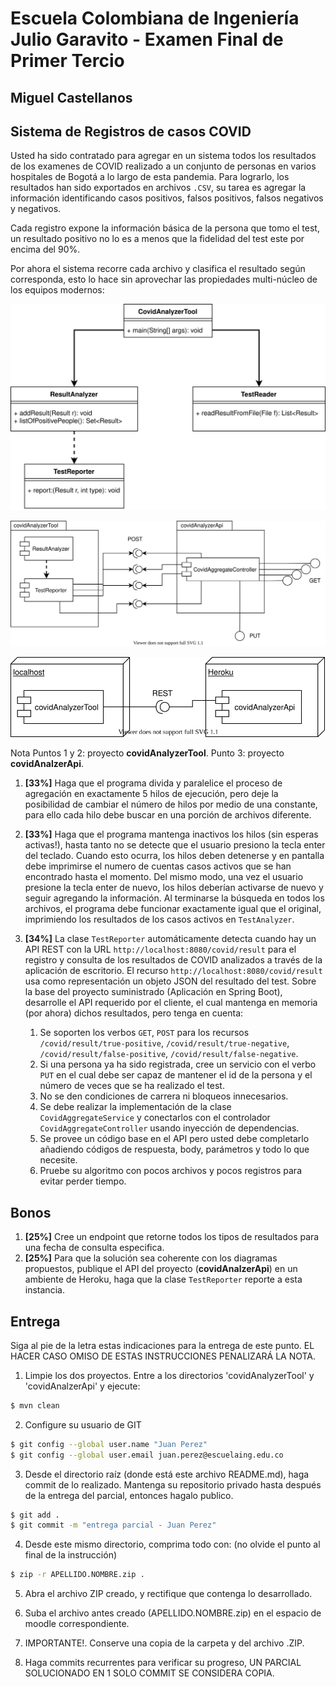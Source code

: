# Escuela Colombiana de Ingeniería Julio Garavito - Examen Final de Primer Tercio

## Miguel Castellanos

## Sistema de Registros de casos COVID

Usted ha sido contratado para agregar en un sistema todos los resultados de los examenes de COVID realizado a un conjunto de personas en varios hospitales de Bogotá a lo largo de esta pandemia. Para lograrlo, los resultados han sido exportados en archivos `.CSV`, su tarea es agregar la información identificando casos positivos, falsos positivos, falsos negativos y negativos. 

Cada registro expone la información básica de la persona que tomo el test, un resultado positivo no lo es a menos que la fidelidad del test este por encima del 90%.

Por ahora el sistema recorre cada archivo y clasifica el resultado según corresponda, esto lo hace sin aprovechar las propiedades multi-núcleo de los equipos modernos: 

![](images/classes.svg)

![](images/components.svg)

![](images/deployment.svg)

Nota
Puntos 1 y 2: proyecto **covidAnalyzerTool**. Punto 3: proyecto **covidAnalzerApi**.

1. **[33%]** Haga que el programa divida y paralelice el proceso de agregación en exactamente 5 hilos de ejecución, pero deje la posibilidad de cambiar el número de hilos por medio de una constante, para ello cada hilo debe buscar en una porción de archivos diferente.
2. **[33%]** Haga que el programa mantenga inactivos los hilos (sin esperas activas!), hasta tanto no se detecte que el usuario presiono la tecla enter del teclado. Cuando esto ocurra, los hilos deben detenerse y en pantalla debe imprimirse el numero de cuentas casos activos que se han encontrado hasta el momento. Del mismo modo, una vez el usuario presione la tecla enter de nuevo, los hilos deberían activarse de nuevo y seguir agregando la información. Al terminarse la búsqueda en todos los archivos, el programa debe funcionar exactamente igual que el original, imprimiendo los resultados de los casos activos en `TestAnalyzer`.	
3. **[34%]** La clase `TestReporter` automáticamente detecta cuando hay un API REST con la URL `http://localhost:8080/covid/result` para el registro y consulta de los resultados de COVID analizados a través de la aplicación de escritorio. El recurso `http://localhost:8080/covid/result` usa como representación un objeto JSON del resultado del test. Sobre la base del proyecto suministrado (Aplicación en Spring Boot), desarrolle el API requerido por el cliente, el cual mantenga en memoria (por ahora) dichos resultados, pero tenga en cuenta:

	1. Se soporten los verbos `GET`, `POST` para los recursos `/covid/result/true-positive`, `/covid/result/true-negative`, `/covid/result/false-positive`, `/covid/result/false-negative`.
	2. Si una persona ya ha sido registrada, cree un servicio con el verbo `PUT` en el cual debe ser capaz de mantener el id de la persona y el número de veces que se ha realizado el test.
	3. No se den condiciones de carrera ni bloqueos innecesarios.
	4. Se debe realizar la implementación de la clase `CovidAggregateService` y conectarlos con el controlador `CovidAggregateController` usando inyección de dependencias.
	5. Se provee un código base en el API pero usted debe completarlo añadiendo códigos de respuesta, body, parámetros y todo lo que necesite.
	6. Pruebe su algoritmo con pocos archivos y pocos registros para evitar perder tiempo.	

## Bonos

1. **[25%]** Cree un endpoint que retorne todos los tipos de resultados para una fecha de consulta especifica.
2. **[25%]** Para que la solución sea coherente con los diagramas propuestos, publique el API del proyecto (**covidAnalzerApi**) en un ambiente de Heroku, haga que la clase `TestReporter` reporte a esta instancia.

## Entrega

Siga al pie de la letra estas indicaciones para la entrega de este punto. EL HACER CASO OMISO DE ESTAS INSTRUCCIONES PENALIZARÁ LA NOTA.

1. Limpie los dos proyectos. Entre a los directorios 'covidAnalyzerTool' y 'covidAnalzerApi' y ejecute:

```bash
$ mvn clean
```

2. Configure su usuario de GIT

```bash
$ git config --global user.name "Juan Perez"
$ git config --global user.email juan.perez@escuelaing.edu.co
```

3. Desde el directorio raíz (donde está este archivo README.md), haga commit de lo realizado. Mantenga su repositorio privado hasta después de la entrega del parcial, entonces hagalo publico.

```bash
$ git add .
$ git commit -m "entrega parcial - Juan Perez"
```

4. Desde este mismo directorio, comprima todo con: (no olvide el punto al final de la instrucción)

```bash
$ zip -r APELLIDO.NOMBRE.zip .
```

5. Abra el archivo ZIP creado, y rectifique que contenga lo desarrollado.

6. Suba el archivo antes creado (APELLIDO.NOMBRE.zip) en el espacio de moodle correspondiente.

7. IMPORTANTE!. Conserve una copia de la carpeta y del archivo .ZIP.

8. Haga commits recurrentes para verificar su progreso, UN PARCIAL SOLUCIONADO EN 1 SOLO COMMIT SE CONSIDERA COPIA.